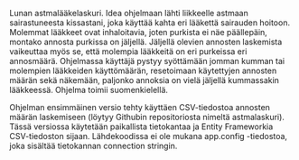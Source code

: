 Lunan astmalääkelaskuri. Idea ohjelmaan lähti liikkeelle astmaan sairastuneesta kissastani, joka käyttää kahta eri lääkettä sairauden hoitoon.
Molemmat lääkkeet ovat inhaloitavia, joten purkista ei näe päällepäin, montako annosta purkissa on jäljellä. Jäljellä olevien annosten laskemista
vaikeuttaa myös se, että molempia lääkkeitä on eri purkeissa eri annosmäärä. Ohjelmassa käyttäjä pystyy syöttämään jomman kumman tai molempien lääkkeiden käyttömäärän, resetoimaan käytettyjen annosten määrän sekä näkemään, paljonko annoksia on vielä jäljellä kummassakin lääkkeessä. Ohjelma toimii suomenkielellä.

Ohjelman ensimmäinen versio tehty käyttäen CSV-tiedostoa annosten määrän laskemiseen (löytyy Githubin repositoriosta nimeltä astmalaskuri). Tässä versiossa käytetään paikallista tietokantaa ja Entity Frameworkia CSV-tiedoston sijaan. Lähdekoodissa ei ole mukana app.config -tiedostoa, joka sisältää tietokannan connection stringin.
